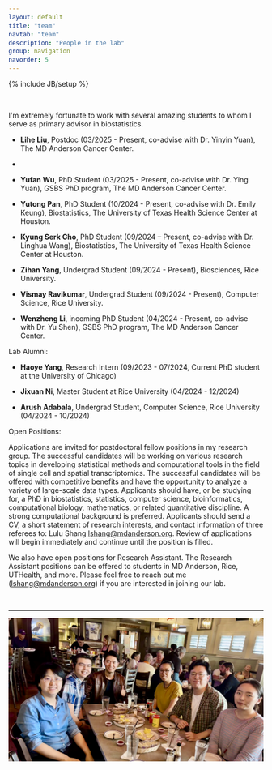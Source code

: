 ```yaml
---
layout: default
title: "team"
navtab: "team"
description: "People in the lab"
group: navigation
navorder: 5
---
```

{% include JB/setup %}


<link rel="stylesheet" href="https://cdn.jsdelivr.net/gh/jpswalsh/academicons@1/css/academicons.min.css">
<br clear="left"/>

I'm extremely fortunate to work with several amazing students to whom I serve as primary advisor in biostatistics. <br>

- **Lihe Liu**, Postdoc (03/2025 - Present, co-advise with Dr. Yinyin Yuan), The MD Anderson Cancer Center.
- 
- **Yufan Wu**, PhD Student (03/2025 - Present, co-advise with Dr. Ying Yuan), GSBS PhD program, The MD Anderson Cancer Center.

- **Yutong Pan**, PhD Student (10/2024 - Present, co-advise with Dr. Emily Keung), Biostatistics, The University of Texas Health Science Center at Houston.

- **Kyung Serk Cho**, PhD Student (09/2024 – Present, co-advise with Dr. Linghua Wang), Biostatistics, The University of Texas Health Science Center at Houston.

- **Zihan Yang**, Undergrad Student (09/2024 - Present), Biosciences, Rice University.
  
- **Vismay Ravikumar**, Undergrad Student (09/2024 - Present), Computer Science, Rice University.

- **Wenzheng Li**, incoming PhD Student (04/2024 - Present, co-advise with Dr. Yu Shen), GSBS PhD program, The MD Anderson Cancer Center.


<div class="bigspacer"></div>

Lab Alumni:<br>

- **Haoye Yang**, Research Intern (09/2023 - 07/2024, Current PhD student at the University of Chicago)
  
- **Jixuan Ni**, Master Student at Rice University (04/2024 - 12/2024)

- **Arush Adabala**, Undergrad Student, Computer Science, Rice University (04/2024 - 10/2024)
  
<div class="bigspacer"></div>

<div class="smalltitle text-left">Open Positions: </div>
<div class="bigspacer"></div>

Applications are invited for postdoctoral fellow positions in my research group. The successful candidates will be working on various research topics in developing statistical methods and computational tools in the field of single cell and spatial transcriptomics. The successful candidates will be offered with competitive benefits and have the opportunity to analyze a variety of large-scale data types. Applicants should have, or be studying for, a PhD in biostatistics, statistics, computer science, bioinformatics, computational biology, mathematics, or related quantitative discipline. A strong computational background is preferred. Applicants should send a CV, a short statement of research interests, and contact information of three referees to: Lulu Shang lshang@mdanderson.org. Review of applications will begin immediately and continue until the position is filled.

We also have open positions for Research Assistant. The Research Assistant positions can be offered to students in MD Anderson, Rice,  UTHealth, and more. Please feel free to reach out me (lshang@mdanderson.org) if you are interested in joining our lab.


<br clear="left"/>
<hr/>
<img src="/assets/themes/lab/images/logo/group.jpeg" alt="photo" width="600" class="center">




